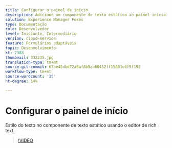```yaml
---
title: Configurar o painel de início
description: Adicione um componente de texto estático ao painel inicial.
solution: Experience Manager Forms
type: Documentação
role: Desenvolvedor
level: Iniciante, Intermediário
version: cloud-service
feature: Formulários adaptáveis
topic: Desenvolvimento
kt: 7388
thumbnail: 332235.jpg
translation-type: tm+mt
source-git-commit: 67be45dbd72a8af8b9ab60452ff15081c6f9f192
workflow-type: tm+mt
source-wordcount: '35'
ht-degree: 14%

---
```



# Configurar o painel de início

Estilo do texto no componente de texto estático usando o editor de rich text.

>[!VIDEO](https://video.tv.adobe.com/v/332235?quality=12&learn=on)

